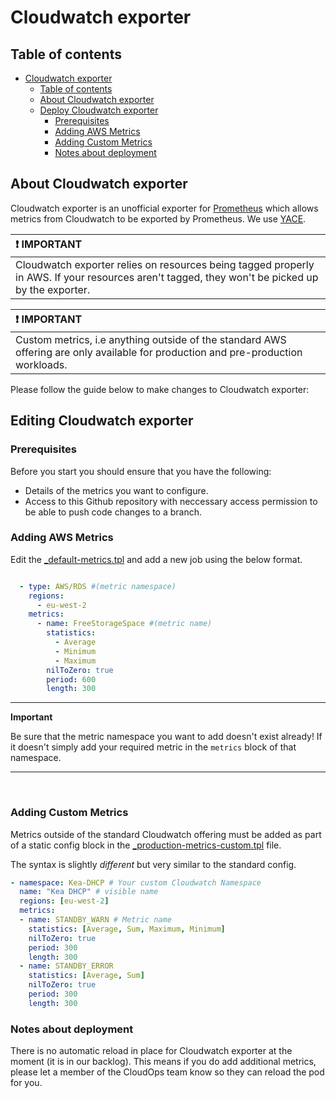 # Cloudwatch exporter

## Table of contents

- [Cloudwatch exporter](#azure-metrics-exporter)
  - [Table of contents](#table-of-contents)
  - [About Cloudwatch exporter](#about-azure-metrics-exporter)
  - [Deploy Cloudwatch exporter](#deploy-azure-metrics-exporter)
    - [Prerequisites](#prerequisites)
    - [Adding AWS Metrics](#adding-aws-metrics)
    - [Adding Custom Metrics](#adding-custom-metrics)
    - [Notes about deployment](#notes-about-deployment)

## About Cloudwatch exporter

Cloudwatch exporter is an unofficial exporter for [Prometheus](https://prometheus.io/) which allows metrics from Cloudwatch to be exported by Prometheus.  We use [YACE](https://github.com/nerdswords/yet-another-cloudwatch-exporter). 

| :exclamation: IMPORTANT          |
|:---------------------------|
| Cloudwatch exporter relies on resources being tagged properly in AWS.  If your resources aren't tagged, they won't be picked up by the exporter.     |


| :exclamation: IMPORTANT          |
|:---------------------------|
| Custom metrics, i.e anything outside of the standard AWS offering are only available for production and pre-production workloads.   |

Please follow the guide below to make changes to Cloudwatch exporter:

## Editing Cloudwatch exporter

### Prerequisites

Before you start you should ensure that you have the following:
- Details of the metrics you want to configure.
- Access to this Github repository with neccessary access permission to be able to push code changes to a branch.

### Adding AWS Metrics

Edit the [_default-metrics.tpl](kubernetes/infrastructure-monitoring/templates/cloudwatch-metrics/_default-metrics.tpl) and add a new job using the below format.
```yaml

  - type: AWS/RDS #(metric namespace)
    regions:
      - eu-west-2
    metrics:
      - name: FreeStorageSpace #(metric name)
        statistics:
          - Average
          - Minimum
          - Maximum
        nilToZero: true
        period: 600
        length: 300
```
---
**Important**

Be sure that the metric namespace you want to add doesn't exist already! If it doesn't simply add your required metric in the `metrics` block of that namespace.

---
<br>

### Adding Custom Metrics

Metrics outside of the standard Cloudwatch offering must be added as part of a static config block in the [_production-metrics-custom.tpl](kubernetes/infrastructure-monitoring/templates/cloudwatch-metrics/_production-metrics-custom.tpl) file.

The syntax is slightly _different_ but very similar to the standard config.

```yaml
- namespace: Kea-DHCP # Your custom Cloudwatch Namespace
  name: "Kea DHCP" # visible name
  regions: [eu-west-2]
  metrics:
  - name: STANDBY_WARN # Metric name
    statistics: [Average, Sum, Maximum, Minimum]
    nilToZero: true
    period: 300
    length: 300
  - name: STANDBY_ERROR
    statistics: [Average, Sum]
    nilToZero: true
    period: 300
    length: 300 
```

### Notes about deployment

There is no automatic reload in place for Cloudwatch exporter at the moment (it is in our backlog).  This means if you do add additional metrics, please let a member of the CloudOps team know so they can reload the pod for you.